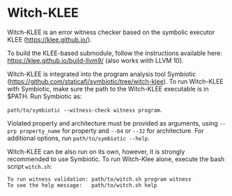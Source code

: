 # Witch-KLEE

Witch-KLEE is an error witness checker based on the symbolic executor KLEE (https://klee.github.io/).

To build the KLEE-based submodule, follow the instructions available here: https://klee.github.io/build-llvm9/ (also works wiith LLVM 10).

Witch-KLEE is integrated into the program analysis tool Symbiotic (https://github.com/staticafi/symbiotic/tree/witch-klee). 
To run Witch-KLEE with Symbiotic, make sure the path to the Witch-KLEE executable is in $PATH. Run Symbiotic as:

`path/to/symbiotic --witness-check witness program`. 

Violated property and architecture must be provided as arguments, using `--prp property_name` for property and `--64` or `--32` for architecture. For additional options, run `path/to/symbiotic --help`.



Witch-KLEE can be also run on its own, however, it is strongly recommended to use Symbiotic. To run Witch-Klee alone, execute the bash script `witch.sh`: 
  
    To run witness validation: path/to/witch.sh program witness
    To see the help message:   path/to/witch.sh help

